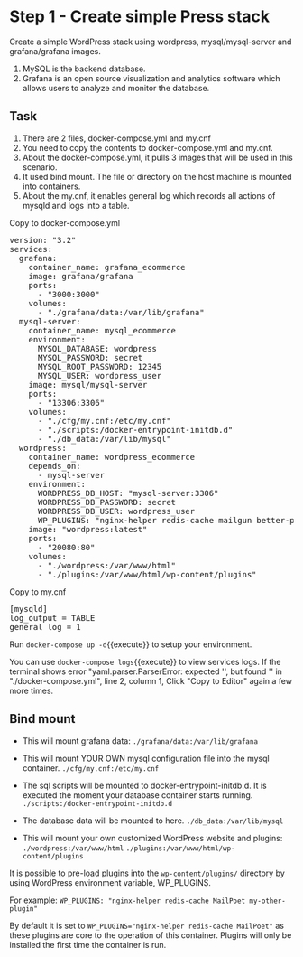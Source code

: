 # Step 1 - Create simple Press stack

Create a simple WordPress stack using wordpress, mysql/mysql-server and grafana/grafana images.
1. MySQL is the backend database. 
2. Grafana is an open source visualization and analytics software which allows users to analyze and monitor the database.

## Task
1. There are 2 files, docker-compose.yml and my.cnf
2. You need to copy the contents to docker-compose.yml and my.cnf.
3. About the docker-compose.yml, it pulls 3 images that will be used in this scenario.
4. It used bind mount. The file or directory on the host machine is mounted into containers. 
5. About the my.cnf, it enables general log which records all actions of mysqld and logs into a table.

Copy to docker-compose.yml 
<pre class="file"
 data-filename="./docker-compose.yml"
  data-target="replace">
version: "3.2"
services: 
  grafana: 
    container_name: grafana_ecommerce
    image: grafana/grafana
    ports: 
      - "3000:3000"
    volumes: 
      - "./grafana/data:/var/lib/grafana"
  mysql-server: 
    container_name: mysql_ecommerce
    environment: 
      MYSQL_DATABASE: wordpress
      MYSQL_PASSWORD: secret
      MYSQL_ROOT_PASSWORD: 12345
      MYSQL_USER: wordpress_user
    image: mysql/mysql-server
    ports: 
      - "13306:3306"
    volumes: 
      - "./cfg/my.cnf:/etc/my.cnf"
      - "./scripts:/docker-entrypoint-initdb.d"
      - "./db_data:/var/lib/mysql"
  wordpress: 
    container_name: wordpress_ecommerce
    depends_on: 
      - mysql-server
    environment: 
      WORDPRESS_DB_HOST: "mysql-server:3306"
      WORDPRESS_DB_PASSWORD: secret
      WORDPRESS_DB_USER: wordpress_user
      WP_PLUGINS: "nginx-helper redis-cache mailgun better-passwords better-wp-security woocommerce woocommerce-payments users-customers-import-export-for-wp-commerce"
    image: "wordpress:latest"
    ports: 
      - "20080:80"
    volumes: 
      - "./wordpress:/var/www/html"
      - "./plugins:/var/www/html/wp-content/plugins"
</pre>

Copy to my.cnf
<pre class="file"
 data-filename="./cfg/my.cnf"
  data-target="replace">
[mysqld]
log_output = TABLE
general_log = 1 
</pre>

Run `docker-compose up -d`{{execute}} to setup your environment.

You can use `docker-compose logs`{{execute}} to view services logs.
If the terminal shows error "yaml.parser.ParserError: expected '<document start>', but found '<scalar>' in "./docker-compose.yml", line 2, column 1, Click "Copy to Editor"
again a few more times.
 
## Bind mount
- This will mount grafana data:
`./grafana/data:/var/lib/grafana`
 
- This will mount YOUR OWN mysql configuration file into the mysql container.
`./cfg/my.cnf:/etc/my.cnf`
 
- The sql scripts will be mounted to docker-entrypoint-initdb.d. It is executed the moment your database container starts running. 
`./scripts:/docker-entrypoint-initdb.d`
 
- The database data will be mounted to here.
`./db_data:/var/lib/mysql`
 
- This will mount your own customized WordPress website and plugins:
`./wordpress:/var/www/html`
`./plugins:/var/www/html/wp-content/plugins`

It is possible to pre-load plugins into the `wp-content/plugins/` directory by using WordPress environment variable, WP_PLUGINS.
 
For example:
`WP_PLUGINS: "nginx-helper redis-cache MailPoet my-other-plugin"`
 
By default it is set to `WP_PLUGINS="nginx-helper redis-cache MailPoet"` as these plugins are core to the operation of this container. Plugins will only be installed the first time the container is run.

